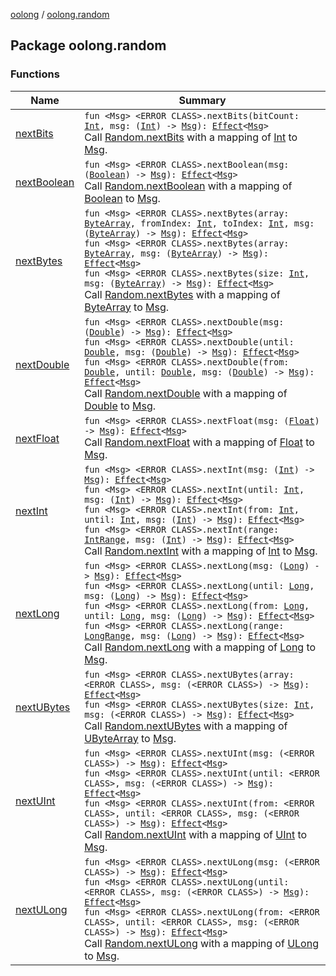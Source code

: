 [oolong](../index.md) / [oolong.random](./index.md)

## Package oolong.random

### Functions

| Name | Summary |
|---|---|
| [nextBits](next-bits.md) | `fun <Msg> <ERROR CLASS>.nextBits(bitCount: `[`Int`](https://kotlinlang.org/api/latest/jvm/stdlib/kotlin/-int/index.html)`, msg: (`[`Int`](https://kotlinlang.org/api/latest/jvm/stdlib/kotlin/-int/index.html)`) -> `[`Msg`](next-bits.md#Msg)`): `[`Effect`](../oolong/-effect.md)`<`[`Msg`](next-bits.md#Msg)`>`<br>Call [Random.nextBits](#) with a mapping of [Int](https://kotlinlang.org/api/latest/jvm/stdlib/kotlin/-int/index.html) to [Msg](next-bits.md#Msg). |
| [nextBoolean](next-boolean.md) | `fun <Msg> <ERROR CLASS>.nextBoolean(msg: (`[`Boolean`](https://kotlinlang.org/api/latest/jvm/stdlib/kotlin/-boolean/index.html)`) -> `[`Msg`](next-boolean.md#Msg)`): `[`Effect`](../oolong/-effect.md)`<`[`Msg`](next-boolean.md#Msg)`>`<br>Call [Random.nextBoolean](#) with a mapping of [Boolean](https://kotlinlang.org/api/latest/jvm/stdlib/kotlin/-boolean/index.html) to [Msg](next-boolean.md#Msg). |
| [nextBytes](next-bytes.md) | `fun <Msg> <ERROR CLASS>.nextBytes(array: `[`ByteArray`](https://kotlinlang.org/api/latest/jvm/stdlib/kotlin/-byte-array/index.html)`, fromIndex: `[`Int`](https://kotlinlang.org/api/latest/jvm/stdlib/kotlin/-int/index.html)`, toIndex: `[`Int`](https://kotlinlang.org/api/latest/jvm/stdlib/kotlin/-int/index.html)`, msg: (`[`ByteArray`](https://kotlinlang.org/api/latest/jvm/stdlib/kotlin/-byte-array/index.html)`) -> `[`Msg`](next-bytes.md#Msg)`): `[`Effect`](../oolong/-effect.md)`<`[`Msg`](next-bytes.md#Msg)`>`<br>`fun <Msg> <ERROR CLASS>.nextBytes(array: `[`ByteArray`](https://kotlinlang.org/api/latest/jvm/stdlib/kotlin/-byte-array/index.html)`, msg: (`[`ByteArray`](https://kotlinlang.org/api/latest/jvm/stdlib/kotlin/-byte-array/index.html)`) -> `[`Msg`](next-bytes.md#Msg)`): `[`Effect`](../oolong/-effect.md)`<`[`Msg`](next-bytes.md#Msg)`>`<br>`fun <Msg> <ERROR CLASS>.nextBytes(size: `[`Int`](https://kotlinlang.org/api/latest/jvm/stdlib/kotlin/-int/index.html)`, msg: (`[`ByteArray`](https://kotlinlang.org/api/latest/jvm/stdlib/kotlin/-byte-array/index.html)`) -> `[`Msg`](next-bytes.md#Msg)`): `[`Effect`](../oolong/-effect.md)`<`[`Msg`](next-bytes.md#Msg)`>`<br>Call [Random.nextBytes](#) with a mapping of [ByteArray](https://kotlinlang.org/api/latest/jvm/stdlib/kotlin/-byte-array/index.html) to [Msg](next-bytes.md#Msg). |
| [nextDouble](next-double.md) | `fun <Msg> <ERROR CLASS>.nextDouble(msg: (`[`Double`](https://kotlinlang.org/api/latest/jvm/stdlib/kotlin/-double/index.html)`) -> `[`Msg`](next-double.md#Msg)`): `[`Effect`](../oolong/-effect.md)`<`[`Msg`](next-double.md#Msg)`>`<br>`fun <Msg> <ERROR CLASS>.nextDouble(until: `[`Double`](https://kotlinlang.org/api/latest/jvm/stdlib/kotlin/-double/index.html)`, msg: (`[`Double`](https://kotlinlang.org/api/latest/jvm/stdlib/kotlin/-double/index.html)`) -> `[`Msg`](next-double.md#Msg)`): `[`Effect`](../oolong/-effect.md)`<`[`Msg`](next-double.md#Msg)`>`<br>`fun <Msg> <ERROR CLASS>.nextDouble(from: `[`Double`](https://kotlinlang.org/api/latest/jvm/stdlib/kotlin/-double/index.html)`, until: `[`Double`](https://kotlinlang.org/api/latest/jvm/stdlib/kotlin/-double/index.html)`, msg: (`[`Double`](https://kotlinlang.org/api/latest/jvm/stdlib/kotlin/-double/index.html)`) -> `[`Msg`](next-double.md#Msg)`): `[`Effect`](../oolong/-effect.md)`<`[`Msg`](next-double.md#Msg)`>`<br>Call [Random.nextDouble](#) with a mapping of [Double](https://kotlinlang.org/api/latest/jvm/stdlib/kotlin/-double/index.html) to [Msg](next-double.md#Msg). |
| [nextFloat](next-float.md) | `fun <Msg> <ERROR CLASS>.nextFloat(msg: (`[`Float`](https://kotlinlang.org/api/latest/jvm/stdlib/kotlin/-float/index.html)`) -> `[`Msg`](next-float.md#Msg)`): `[`Effect`](../oolong/-effect.md)`<`[`Msg`](next-float.md#Msg)`>`<br>Call [Random.nextFloat](#) with a mapping of [Float](https://kotlinlang.org/api/latest/jvm/stdlib/kotlin/-float/index.html) to [Msg](next-float.md#Msg). |
| [nextInt](next-int.md) | `fun <Msg> <ERROR CLASS>.nextInt(msg: (`[`Int`](https://kotlinlang.org/api/latest/jvm/stdlib/kotlin/-int/index.html)`) -> `[`Msg`](next-int.md#Msg)`): `[`Effect`](../oolong/-effect.md)`<`[`Msg`](next-int.md#Msg)`>`<br>`fun <Msg> <ERROR CLASS>.nextInt(until: `[`Int`](https://kotlinlang.org/api/latest/jvm/stdlib/kotlin/-int/index.html)`, msg: (`[`Int`](https://kotlinlang.org/api/latest/jvm/stdlib/kotlin/-int/index.html)`) -> `[`Msg`](next-int.md#Msg)`): `[`Effect`](../oolong/-effect.md)`<`[`Msg`](next-int.md#Msg)`>`<br>`fun <Msg> <ERROR CLASS>.nextInt(from: `[`Int`](https://kotlinlang.org/api/latest/jvm/stdlib/kotlin/-int/index.html)`, until: `[`Int`](https://kotlinlang.org/api/latest/jvm/stdlib/kotlin/-int/index.html)`, msg: (`[`Int`](https://kotlinlang.org/api/latest/jvm/stdlib/kotlin/-int/index.html)`) -> `[`Msg`](next-int.md#Msg)`): `[`Effect`](../oolong/-effect.md)`<`[`Msg`](next-int.md#Msg)`>`<br>`fun <Msg> <ERROR CLASS>.nextInt(range: `[`IntRange`](https://kotlinlang.org/api/latest/jvm/stdlib/kotlin.ranges/-int-range/index.html)`, msg: (`[`Int`](https://kotlinlang.org/api/latest/jvm/stdlib/kotlin/-int/index.html)`) -> `[`Msg`](next-int.md#Msg)`): `[`Effect`](../oolong/-effect.md)`<`[`Msg`](next-int.md#Msg)`>`<br>Call [Random.nextInt](#) with a mapping of [Int](https://kotlinlang.org/api/latest/jvm/stdlib/kotlin/-int/index.html) to [Msg](next-int.md#Msg). |
| [nextLong](next-long.md) | `fun <Msg> <ERROR CLASS>.nextLong(msg: (`[`Long`](https://kotlinlang.org/api/latest/jvm/stdlib/kotlin/-long/index.html)`) -> `[`Msg`](next-long.md#Msg)`): `[`Effect`](../oolong/-effect.md)`<`[`Msg`](next-long.md#Msg)`>`<br>`fun <Msg> <ERROR CLASS>.nextLong(until: `[`Long`](https://kotlinlang.org/api/latest/jvm/stdlib/kotlin/-long/index.html)`, msg: (`[`Long`](https://kotlinlang.org/api/latest/jvm/stdlib/kotlin/-long/index.html)`) -> `[`Msg`](next-long.md#Msg)`): `[`Effect`](../oolong/-effect.md)`<`[`Msg`](next-long.md#Msg)`>`<br>`fun <Msg> <ERROR CLASS>.nextLong(from: `[`Long`](https://kotlinlang.org/api/latest/jvm/stdlib/kotlin/-long/index.html)`, until: `[`Long`](https://kotlinlang.org/api/latest/jvm/stdlib/kotlin/-long/index.html)`, msg: (`[`Long`](https://kotlinlang.org/api/latest/jvm/stdlib/kotlin/-long/index.html)`) -> `[`Msg`](next-long.md#Msg)`): `[`Effect`](../oolong/-effect.md)`<`[`Msg`](next-long.md#Msg)`>`<br>`fun <Msg> <ERROR CLASS>.nextLong(range: `[`LongRange`](https://kotlinlang.org/api/latest/jvm/stdlib/kotlin.ranges/-long-range/index.html)`, msg: (`[`Long`](https://kotlinlang.org/api/latest/jvm/stdlib/kotlin/-long/index.html)`) -> `[`Msg`](next-long.md#Msg)`): `[`Effect`](../oolong/-effect.md)`<`[`Msg`](next-long.md#Msg)`>`<br>Call [Random.nextLong](#) with a mapping of [Long](https://kotlinlang.org/api/latest/jvm/stdlib/kotlin/-long/index.html) to [Msg](next-long.md#Msg). |
| [nextUBytes](next-u-bytes.md) | `fun <Msg> <ERROR CLASS>.nextUBytes(array: <ERROR CLASS>, msg: (<ERROR CLASS>) -> `[`Msg`](next-u-bytes.md#Msg)`): `[`Effect`](../oolong/-effect.md)`<`[`Msg`](next-u-bytes.md#Msg)`>`<br>`fun <Msg> <ERROR CLASS>.nextUBytes(size: `[`Int`](https://kotlinlang.org/api/latest/jvm/stdlib/kotlin/-int/index.html)`, msg: (<ERROR CLASS>) -> `[`Msg`](next-u-bytes.md#Msg)`): `[`Effect`](../oolong/-effect.md)`<`[`Msg`](next-u-bytes.md#Msg)`>`<br>Call [Random.nextUBytes](#) with a mapping of [UByteArray](#) to [Msg](next-u-bytes.md#Msg). |
| [nextUInt](next-u-int.md) | `fun <Msg> <ERROR CLASS>.nextUInt(msg: (<ERROR CLASS>) -> `[`Msg`](next-u-int.md#Msg)`): `[`Effect`](../oolong/-effect.md)`<`[`Msg`](next-u-int.md#Msg)`>`<br>`fun <Msg> <ERROR CLASS>.nextUInt(until: <ERROR CLASS>, msg: (<ERROR CLASS>) -> `[`Msg`](next-u-int.md#Msg)`): `[`Effect`](../oolong/-effect.md)`<`[`Msg`](next-u-int.md#Msg)`>`<br>`fun <Msg> <ERROR CLASS>.nextUInt(from: <ERROR CLASS>, until: <ERROR CLASS>, msg: (<ERROR CLASS>) -> `[`Msg`](next-u-int.md#Msg)`): `[`Effect`](../oolong/-effect.md)`<`[`Msg`](next-u-int.md#Msg)`>`<br>Call [Random.nextUInt](#) with a mapping of [UInt](#) to [Msg](next-u-int.md#Msg). |
| [nextULong](next-u-long.md) | `fun <Msg> <ERROR CLASS>.nextULong(msg: (<ERROR CLASS>) -> `[`Msg`](next-u-long.md#Msg)`): `[`Effect`](../oolong/-effect.md)`<`[`Msg`](next-u-long.md#Msg)`>`<br>`fun <Msg> <ERROR CLASS>.nextULong(until: <ERROR CLASS>, msg: (<ERROR CLASS>) -> `[`Msg`](next-u-long.md#Msg)`): `[`Effect`](../oolong/-effect.md)`<`[`Msg`](next-u-long.md#Msg)`>`<br>`fun <Msg> <ERROR CLASS>.nextULong(from: <ERROR CLASS>, until: <ERROR CLASS>, msg: (<ERROR CLASS>) -> `[`Msg`](next-u-long.md#Msg)`): `[`Effect`](../oolong/-effect.md)`<`[`Msg`](next-u-long.md#Msg)`>`<br>Call [Random.nextULong](#) with a mapping of [ULong](#) to [Msg](next-u-long.md#Msg). |
